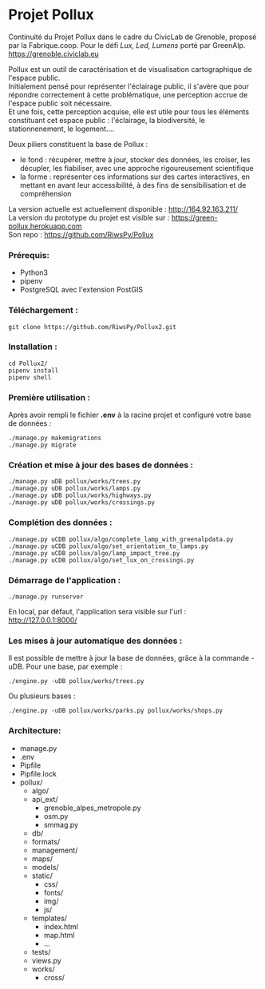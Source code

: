 # Projet Pollux

Continuité du Projet Pollux dans le cadre du CivicLab de Grenoble, proposé par la Fabrique.coop.
Pour le défi *Lux, Led, Lumens* porté par GreenAlp.\
https://grenoble.civiclab.eu

Pollux est un outil de caractérisation et de visualisation cartographique de l'espace public. \
Initialement pensé pour représenter l'éclairage public, il s'avère que pour répondre correctement à cette problématique, une perception accrue de l'espace public soit nécessaire. \
Et une fois, cette perception acquise, elle est utile pour tous les éléments constituant cet espace public : l'éclairage, la biodiversité, le stationnenement, le logement....

Deux piliers constituent la base de Pollux :
* le fond : récupérer, mettre à jour, stocker des données, les croiser, les décupler, les fiabiliser, avec une approche rigoureusement scientifique
* la forme : représenter ces informations sur des cartes interactives, en mettant en avant leur accessibilité, à des fins de sensibilisation et de compréhension


La version actuelle est actuellement disponible : http://164.92.163.211/  \
La version du prototype du projet est visible sur : https://green-pollux.herokuapp.com \
Son repo : https://github.com/RiwsPy/Pollux

### Prérequis:
* Python3
* pipenv
* PostgreSQL avec l'extension PostGIS


### Téléchargement :
```
git clone https://github.com/RiwsPy/Pollux2.git
```

### Installation :
```
cd Pollux2/
pipenv install
pipenv shell
```

### Première utilisation :
Après avoir rempli le fichier **.env** à la racine projet et configuré votre base de données :
```
./manage.py makemigrations
./manage.py migrate
```

### Création et mise à jour des bases de données :
```
./manage.py uDB pollux/works/trees.py
./manage.py uDB pollux/works/lamps.py
./manage.py uDB pollux/works/highways.py
./manage.py uDB pollux/works/crossings.py
```

### Complétion des données :
```
./manage.py uCDB pollux/algo/complete_lamp_with_greenalpdata.py
./manage.py uCDB pollux/algo/set_orientation_to_lamps.py
./manage.py uCDB pollux/algo/lamp_impact_tree.py
./manage.py uCDB pollux/algo/set_lux_on_crossings.py
```

### Démarrage de l'application :
```
./manage.py runserver
```

En local, par défaut, l'application sera visible sur l'url :\
http://127.0.0.1:8000/


### Les mises à jour automatique des données :
Il est possible de mettre à jour la base de données, grâce à la commande -uDB.
Pour une base, par exemple :
```
./engine.py -uDB pollux/works/trees.py
```
Ou plusieurs bases :
```
./engine.py -uDB pollux/works/parks.py pollux/works/shops.py
```


### Architecture:
- manage.py
- .env
- Pipfile
- Pipfile.lock
- pollux/
  - algo/
  - api_ext/
    - grenoble_alpes_metropole.py
    - osm.py
    - smmag.py
  - db/
  - formats/
  - management/
  - maps/
  - models/
  - static/
      - css/
      - fonts/
      - img/
      - js/
  - templates/
      - index.html
      - map.html
      - ...
  - tests/
  - views.py
  - works/
    - cross/
